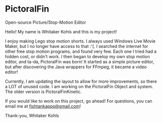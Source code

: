 # PictoralFin
Open-source Picture/Stop-Motion Editor

Hello!
My name is Whitaker Kohls and this is my project!

I enjoy making Lego stop motion shorts. I always used Windows Live Movie Maker, but I no longer have access to that :'(. I searched the internet for other free stop motion programs, and found very few. Each one I tried had a hidden cost, or didn't work. I then began to develop my own stop motion editor, and ta-da, PictoralFin was born! It started as a simple picture editor, but after discovering the Java wrappers for FFmpeg, it became a video editor!

Currently, I am updating the layout to allow for more improvements, so there a LOT of unused code. I am working on the PictoralFin Object and system. The older version is PictoralFinKinetic.

If you would like to work on this project, go ahead! For questions, you can email me at fishtankapps@gmail.com!

Thank-you,
Whitaker Kohls
